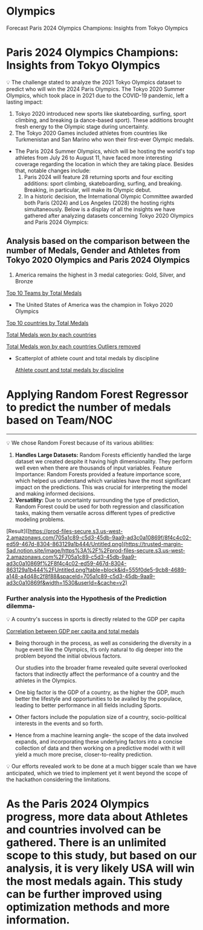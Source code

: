 # Olympics
Forecast Paris 2024 Olympics Champions: Insights from Tokyo Olympics
# Paris 2024 Olympics Champions: Insights from Tokyo Olympics

<aside>
💡 The challenge stated to analyze the 2021 Tokyo Olympics dataset to predict who will win the 2024 Paris Olympics. The Tokyo 2020 Summer Olympics, which took place in 2021 due to the COVID-19 pandemic, left a lasting impact:

1. Tokyo 2020 introduced new sports like skateboarding, surfing, sport climbing, and breaking (a dance-based sport). These additions brought fresh energy to the Olympic stage during uncertainty.
2. The Tokyo 2020 Games included athletes from countries like Turkmenistan and San Marino who won their first-ever Olympic medals.
- The Paris 2024 Summer Olympics, which will be hosting the world's top athletes from July 26 to August 11, have faced more interesting coverage regarding the location in which they are taking place. Besides that, notable changes include:
    1. Paris 2024 will feature 28 returning sports and four exciting additions: sport climbing, skateboarding, surfing, and breaking. Breaking, in particular, will make its Olympic debut.
    2. In a historic decision, the International Olympic Committee awarded both Paris (2024) and Los Angeles (2028) the hosting rights simultaneously. Below is a display of all the insights we have gathered after analyzing datasets concerning Tokyo 2020 Olympics and Paris 2024 Olympics:
</aside>

## **Analysis based on the comparison between the number of Medals, Gender and Athletes from Tokyo 2020 Olympics and Paris 2024 Olympics**

1. America remains the highest in 3 medal categories: Gold, Silver, and Bronze

[Top 10 Teams by Total Medals](https://trusted-margin-5ad.notion.site/image/https%3A%2F%2Fprod-files-secure.s3.us-west-2.amazonaws.com%2F705a1c89-c5d3-45db-9aa9-ad3c0a10869f%2F0d452d85-7104-49ca-b170-f3a66adf0357%2FUntitled.png?table=block&id=759163b4-87c1-4191-947a-94a039cf5f46&spaceId=705a1c89-c5d3-45db-9aa9-ad3c0a10869f&width=1420&userId=&cache=v2)

- The United States of America was the champion in Tokyo 2020 Olympics

[Top 10 countries by Total Medals](https://trusted-margin-5ad.notion.site/image/https%3A%2F%2Fprod-files-secure.s3.us-west-2.amazonaws.com%2F705a1c89-c5d3-45db-9aa9-ad3c0a10869f%2F8abdce2e-1ce0-412a-bfdc-97b5eb632e98%2FUntitled.png?table=block&id=7db43c84-7420-4ee4-a214-f04139f8b426&spaceId=705a1c89-c5d3-45db-9aa9-ad3c0a10869f&width=1420&userId=&cache=v2)

[Total Medals won by each countries](https://trusted-margin-5ad.notion.site/image/https%3A%2F%2Fprod-files-secure.s3.us-west-2.amazonaws.com%2F705a1c89-c5d3-45db-9aa9-ad3c0a10869f%2Ff8a9a938-d52c-4e77-b7fc-b9f0dc7f4a9f%2FUntitled.png?table=block&id=0822fa97-0917-4c8c-a22c-24f8e5e150be&spaceId=705a1c89-c5d3-45db-9aa9-ad3c0a10869f&width=1530&userId=&cache=v2)

[Total Medals won by each countries Outliers removed](https://trusted-margin-5ad.notion.site/image/https%3A%2F%2Fprod-files-secure.s3.us-west-2.amazonaws.com%2F705a1c89-c5d3-45db-9aa9-ad3c0a10869f%2F9048f770-ca4d-4540-ba9d-5b3a4645da6e%2FUntitled.png?table=block&id=488a1900-2b75-4430-a85e-ebbb3c031a05&spaceId=705a1c89-c5d3-45db-9aa9-ad3c0a10869f&width=1530&userId=&cache=v2](https://trusted-margin-5ad.notion.site/image/https%3A%2F%2Fprod-files-secure.s3.us-west-2.amazonaws.com%2F705a1c89-c5d3-45db-9aa9-ad3c0a10869f%2F9048f770-ca4d-4540-ba9d-5b3a4645da6e%2FUntitled.png?table=block&id=488a1900-2b75-4430-a85e-ebbb3c031a05&spaceId=705a1c89-c5d3-45db-9aa9-ad3c0a10869f&width=1530&userId=&cache=v2))

- Scatterplot of athlete count and total medals by discipline
    
    [Athlete count and total medals by discipline](https://prod-files-secure.s3.us-west-2.amazonaws.com/705a1c89-c5d3-45db-9aa9-ad3c0a10869f/3d84cfb2-80c2-4411-8051-26042f2025ef/Untitled.png)
    

# **Applying Random Forest Regressor to predict the number of medals based on Team/NOC**

---

<aside>
💡 We chose Random Forest because of its various abilities:

1. **Handles Large Datasets:** Random Forests efficiently handled the large dataset we created despite it having high dimensionality. They perform well even when there are thousands of input variables.
Feature Importance: Random Forests provided a feature importance score, which helped us understand which variables have the most significant impact on the predictions. This was crucial for interpreting the model and making informed decisions.
2. **Versatility:** Due to uncertainty surrounding the type of prediction, Random Forest could be used for both regression and classification tasks, making them versatile across different types of predictive modeling problems. 
</aside>

[Result]([https://prod-files-secure.s3.us-west-2.amazonaws.com/705a1c89-c5d3-45db-9aa9-ad3c0a10869f/8f4c4c02-ed59-467d-8304-863129a1b444/Untitled.png](https://trusted-margin-5ad.notion.site/image/https%3A%2F%2Fprod-files-secure.s3.us-west-2.amazonaws.com%2F705a1c89-c5d3-45db-9aa9-ad3c0a10869f%2F8f4c4c02-ed59-467d-8304-863129a1b444%2FUntitled.png?table=block&id=555f0de5-9cb8-4689-a148-a4d48c2f8f88&spaceId=705a1c89-c5d3-45db-9aa9-ad3c0a10869f&width=1530&userId=&cache=v2)

### Further analysis into the Hypothesis of the Prediction dilemma-

<aside>
💡 A country's success in sports is directly related to the GDP per capita

</aside>

[Correlation between GDP per capita and total medals](https://trusted-margin-5ad.notion.site/image/https%3A%2F%2Fprod-files-secure.s3.us-west-2.amazonaws.com%2F705a1c89-c5d3-45db-9aa9-ad3c0a10869f%2Ff156aa95-a75c-4149-a09f-3586f3623ff8%2FUntitled.png?table=block&id=9597f265-f6a2-43e6-b28e-655b1e301383&spaceId=705a1c89-c5d3-45db-9aa9-ad3c0a10869f&width=1260&userId=&cache=v2)

- Being thorough in the process, as well as considering the diversity in a huge event like the Olympics, it’s only natural to dig deeper into the problem beyond the initial obvious factors.
    
    Our studies into the broader frame revealed quite several overlooked factors that indirectly affect the performance of a country and the athletes in the Olympics.
    
- One big factor is the GDP of a country, as the higher the GDP, much better the lifestyle and opportunities to be availed by the populace, leading to better performance in all fields including Sports.
- Other factors include the population size of a country, socio-political interests in the events and so forth.
- Hence from a machine learning angle- the scope of the data involved expands, and incorporating these underlying factors into a concise collection of data and then working on a predictive model with it will yield a much more precise, closer-to-reality prediction.

<aside>
💡 Our efforts revealed work to be done at a much bigger scale than we have anticipated, which we tried to implement yet it went beyond the scope of the hackathon considering the limitations.

</aside>

# **As the Paris 2024 Olympics progress, more data about Athletes and countries involved can be gathered. There is an unlimited scope to this study, but based on our analysis, it is very likely USA will win the most medals again.   This study can be further improved using optimization methods and more information.**
